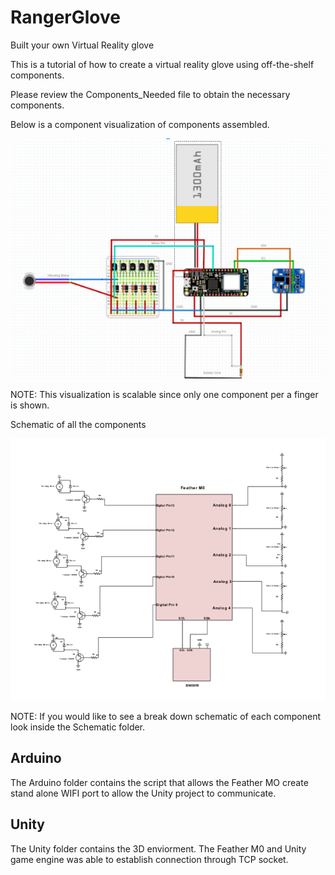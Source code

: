 
# RangerGlove
Built your own Virtual Reality glove

This is a tutorial of how to create a virtual reality glove using off-the-shelf components. 

Please review the Components_Needed file to obtain the necessary components. 

Below is a component visualization of components assembled.

![alt text](https://github.com/mireyarod23/RangerGlove/blob/master/Image/glove.PNG)

NOTE: This visualization is scalable since only one component per a finger is shown.

Schematic of all the components

![alt text](https://github.com/mireyarod23/RangerGlove/blob/master/Image/schematic.PNG)

NOTE: If you would like to see a break down schematic of each component look inside the Schematic folder. 


<h2>Arduino</h2> 

The Arduino folder contains the script that allows the Feather MO create stand alone WIFI port to allow the Unity project to communicate.


<h2>Unity</h2>

The Unity folder contains the 3D enviorment. The Feather M0 and Unity game engine was able to establish connection through TCP socket.  



